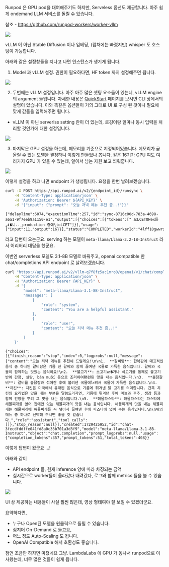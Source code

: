 

Runpod 은 GPU pod을 대여해주기도 하지만, Serveless 옵션도 제공합니다.
아주 쉽게 ondemand LLM 서비스를 돌릴 수 있습니다.

참조 - https://github.com/runpod-workers/worker-vllm

![](./rsc/serverless_1.png)



vLLM 이 아닌 Stable Diffusion 이나 임베딩, (캡처에는 빠졌지만) whisper 도 호스팅이 가능합니다.

아래와 같은 설정창들을 지나고 나면 인스턴스가 생기게 됩니다.

1. Model 과 vLLM 설정. 권한이 필요하다면, HF token 까지 설정해주면 됩니다.

![](./rsc/serverless_2.png)

2. 두번째는 vLLM 설정입니다. 아주 아주 많은 셋팅 요소들이 있는데, vLLM engine의 argument 들입니다. 
   자세한 내용은 [QuickStart](./QuickstartonRunPod) 페이지를 보시면 CLI 상에서의 설명이 있습니다. 이와 똑같은 옵션들이 거의 그대로 UI 로 구성 된 것이니 필요에 맞게 값들을 입력해주면 됩니다. 

- vLLM 이 아닌 serverlss setting 란이 더 있는데, 로깅이랑 얼마나 동시 입력을 처리할 것인가에 대한 설정입니다.

![](./rsc/serverless_3.png)


3. 마지막은 GPU 설정을 하는데, 메모리를 기준으로 지정되어있습니다. 메모리가 곧 올릴 수 있는 모델을 결정하니 이렇게 만들었나 봅니다. 같은 16기가 GPU 여도 여러가지 GPU 가 있을 수 있는데, 알아서 남는 자원 보고 띄워줍니다.

![](./rsc/serverless_4.png)



이렇게 설정을 하고 나면 endpoint 가 생성됩니다. 
요청을 한번 날려보겠습니다. 

```bash 
curl -X POST https://api.runpod.ai/v2/{endpoint_id}/runsync \
    -H 'Content-Type: application/json' \
    -H 'Authorization: Bearer ${API_KEY}' \
    -d '{"input": {"prompt": "오늘 저녁 메뉴 추천 좀..!"}}'
```

```
{"delayTime":6074,"executionTime":257,"id":"sync-8716c00d-783a-4698-a6a1-9f7eeb9a1150-e1","output":[{"choices":[{"tokens":[" 오LCETOHex를 قر�니.._production 중에\toLCET"]}],"usage":{"input":11,"output":16}}],"status":"COMPLETED","workerId":"4lff10gwwrz14w"} 
```

라고 답변이 오는군요. serving 하는 모델이 `meta-llama/Llama-3.2-1B-Instruct` 라서 어리버리 대답을 했군요.


이번엔 serverless 모델도 3.1-8B 모델로 바꿔주고, openai compatible 한 chat/completions API endpoint 로 날려보겠습니다.

```bash
curl "https://api.runpod.ai/v2/vllm-q7f8fz5ac1mro0/openai/v1/chat/completions" \
    -H "Content-Type: application/json" \
    -H "Authorization: Bearer {API_KEY}" \
    -d '{
        "model": "meta-llama/Llama-3.1-8B-Instruct",
        "messages": [
            {
                "role": "system",
                "content": "You are a helpful assistant."
            },
            {
                "role": "user",
                "content": "오늘 저녁 메뉴 추천 좀..!"
            }
        ]
    }'
```

```
{"choices":[{"finish_reason":"stop","index":0,"logprobs":null,"message":{"content":"오늘 저녁 메뉴를 추천해 드릴게요!\n\n1.  **갈비탕**: 한복판에 대표적인 음식 중 하나인 갈비탕은 기름 진 갈비와 함께 끓여낸 국물로 가득한 음식입니다. 갈비와 국물이 함께하는 맛있는 음식이요!\n2.  **불고기**: 소고기หร�거나 쇠고기를 통째로 불고기반에 간장, 설탕, bàn muối 등으로 조리하여熟련된 맛을 내는 음식입니다.\n3.  **불닭갈비**: 갈비를 불닭장과 섞어간 후에 불려낸 국물에ใส워서 국물이 가득한 음식입니다.\n4.  **치킨**: 치킨은 미국에서 유래된 음식으로 기름에 튀겨낸 닭 고기를 의미합니다. 간혹 치킨의 요리법은 맛을 내는 부분을 말씀드리자면, 기름에 튀겨낸 후에 마늘과 후추, 생강 등과 함께 간장을 뿌려 그 맛을 내는 음식입니다.\n5.  **해물파스타**: 해물파스타는 파스타에 해물찌개를 얹어 집에만 있는 해물찌개의 맛을 내는 음식입니다. 해물찌개의 맛을 내는 해물찌개는 해물찌개에 해물찌개를 꼭 넣어서 끓여낸 후에 파스타에 얹어 주는 음식입니다.\n\n위의 메뉴 중 하나로 선택해 주시면 좋을 것 같습니다.","role":"assistant","tool_calls":[]},"stop_reason":null}],"created":1729425952,"id":"chat-3fecdfddffe041fd8a0c33b701a3d3f9","model":"meta-llama/Llama-3.1-8B-Instruct","object":"chat.completion","prompt_logprobs":null,"usage":{"completion_tokens":357,"prompt_tokens":51,"total_tokens":408}}
```

이렇게 답변이 왔군요 ...!


아래와 같이
- API endpoint 들, 현재 inference 양에 따라 차징되는 금액
- 실시간으로 worker들이 올라갔다 내려갔다, 로그와 함께 metrics 들을 볼 수 있습니다.

![](./rsc/serverless_5.png)


UI 상 제공하는 내용들이 사실 훨씬 많은데, 영상 형태여야 잘 보일 수 있겠더군요.

요약하자면,
- 누구나 Open된 모델을 원클릭으로 돌릴 수 있습니다.
- 심지어 On-Demand 로 돌고요,
- 어느 정도 Auto-Scaling 도 됩니다.
- OpenAI Compatible 해서 호환성도 좋습니다.

첨언 조금만 하자면
미쳤네요 그냥. LambdaLabs 에 GPU 가 동나서 runpod으로 이사왔는데, 너무 많은 것들이 쉽게 됩니다.